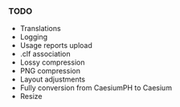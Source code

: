 ### TODO
- Translations
- Logging
- Usage reports upload
- .clf association
- Lossy compression
- PNG compression
- Layout adjustments
- Fully conversion from CaesiumPH to Caesium
- Resize
